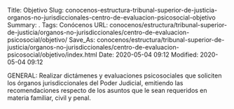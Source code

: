 Title: Objetivo
Slug: conocenos-estructura-tribunal-superior-de-justicia-organos-no-jurisdiccionales-centro-de-evaluacion-psicosocial-objetivo
Summary: .
Tags: Conócenos
URL: conocenos/estructura/tribunal-superior-de-justicia/organos-no-jurisdiccionales/centro-de-evaluacion-psicosocial/objetivo/
Save_As: conocenos/estructura/tribunal-superior-de-justicia/organos-no-jurisdiccionales/centro-de-evaluacion-psicosocial/objetivo/index.html
Date: 2020-05-04 09:12
Modified: 2020-05-04 09:12



GENERAL: Realizar dictámenes y evaluaciones psicosociales que soliciten los órganos jurisdiccionales del Poder Judicial, emitiendo las recomendaciones respecto de los asuntos que le sean requeridos en materia familiar, civil y penal.



